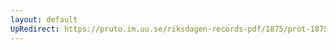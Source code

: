 ```yaml
---
layout: default
UpRedirect: https://pruto.im.uu.se/riksdagen-records-pdf/1875/prot-1875--ak--022/prot-1875--ak--022_008.pdf
---
```

